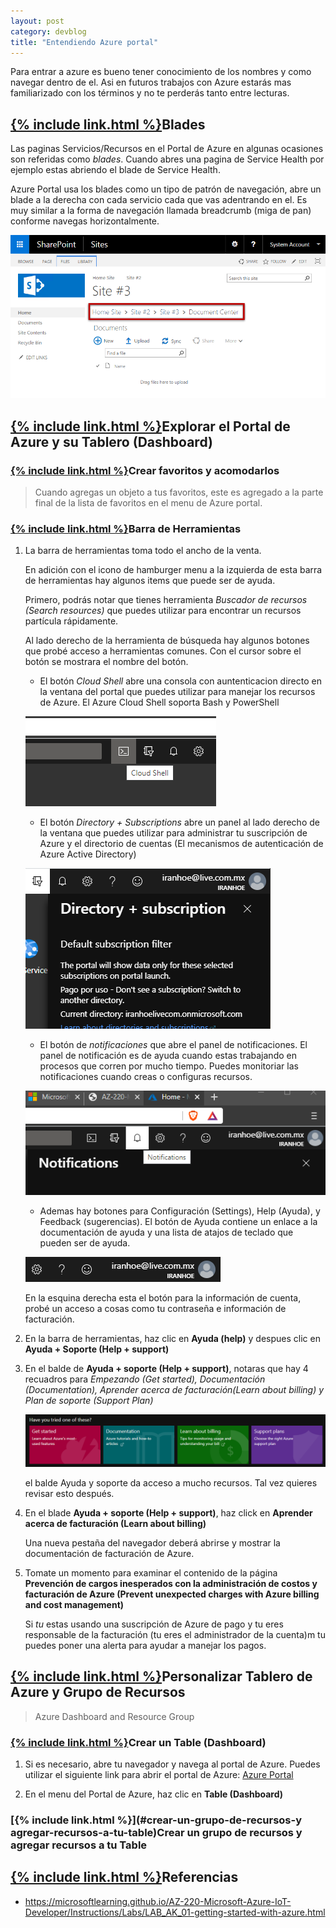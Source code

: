 ```yaml
---
layout: post
category: devblog
title: "Entendiendo Azure portal"
---
```


Para entrar a azure es bueno tener conocimiento de los nombres y como navegar dentro de el. Asi en futuros trabajos con Azure estarás mas familiarizado con los términos y no te perderás tanto entre lecturas.

## [{% include link.html %}](#blades)Blades

Las paginas Servicios/Recursos en el Portal de Azure en algunas ocasiones son referidas como *blades*. Cuando abres una pagina de Service Health por ejemplo estas abriendo el blade de Service Health.

Azure Portal usa los blades como un tipo de patrón de navegación, abre un blade a la derecha con cada servicio cada que vas adentrando en el. Es muy similar a la forma de navegación llamada breadcrumb (miga de pan) conforme navegas horizontalmente.

![breadcrumb](/assets/images/breadcrumb.png)

## [{% include link.html %}](#explorar-el-portal-de-azure-y-su-tablero-dashboard)Explorar el Portal de Azure y su Tablero (Dashboard)

### [{% include link.html %}](#crear-favoritos-y-acomodarlos)Crear favoritos y acomodarlos

> Cuando agregas un objeto a tus favoritos, este es agregado a la parte final de la lista de favoritos en el menu de Azure portal.

### [{% include link.html %}](#barra-de-herramientas)Barra de Herramientas

1. La barra de herramientas toma todo el ancho de la venta.

    En adición con el icono de hamburger menu a la izquierda de esta barra de herramientas hay algunos items que puede ser de ayuda.

    Primero, podrás notar que tienes herramienta *Buscador de recursos (Search resources)* que puedes utilizar para encontrar un recursos partícula rápidamente.

    Al lado derecho de la herramienta de búsqueda hay algunos botones que probé acceso a herramientas comunes. Con el cursor sobre el botón se mostrara el nombre del botón.

   - El botón _Cloud Shell_ abre una consola con auntenticacion directo en la ventana del portal que puedes utilizar para manejar los recursos de Azure. El Azure Cloud Shell soporta Bash y PowerShell

    ![Azure Cloud Shell](/assets/images/azure_cloud_shell_icon_toolbar.png)

   - El botón _Directory + Subscriptions_ abre un panel al lado derecho de la ventana que puedes utilizar para administrar tu suscripción de Azure y el directorio de cuentas (El mecanismos de autenticación de Azure Active Directory)

    ![Azure Directory + Subscriptions Pane](/assets/images/directory_plus_subscription_pane.png)

    - El botón de _notificaciones_ que abre el panel de notificaciones. El panel de notificación es de ayuda cuando estas trabajando en procesos que corren por mucho tiempo. Puedes monitoriar las notificaciones cuando creas o configuras recursos.

    ![Boton de notificaciones](/assets/images/notification_icon_toolbar_and_pane.png)

    - Ademas hay botones para Configuración (Settings), Help (Ayuda), y Feedback (sugerencias). El botón de Ayuda contiene un enlace a la documentación de ayuda y una lista de atajos de teclado que pueden ser de ayuda.

    ![iconos de configuracion, ayuda y sugerencias](/assets/images/setting_help_feedback_icon_toolbar.png)

    En la esquina derecha esta el botón para la información de cuenta, probé un acceso a cosas como tu contraseña e información de facturación.

2. En la barra de herramientas, haz clic en **Ayuda (help)** y despues clic en **Ayuda + Soporte (Help + support)**

3. En el balde de **Ayuda + soporte (Help + support)**, notaras que hay 4 recuadros para *Empezando (Get started), Documentación (Documentation), Aprender acerca de facturación(Learn about billing) y Plan de soporte (Support Plan)*

    ![Ayuda + Soporte](/assets/images/help_support_tiles.png)

    el balde Ayuda y soporte da acceso a mucho recursos. Tal vez quieres revisar esto después.

4. En el blade **Ayuda + soporte (Help + support)**, haz click en **Aprender acerca de facturación (Learn about billing)**

    Una nueva pestaña del navegador deberá abrirse y mostrar la documentación de facturación de Azure.

5. Tomate un momento para examinar el contenido de la página **Prevención de cargos inesperados con la administración de costos y facturación de Azure (Prevent unexpected charges with Azure billing and cost management)**

    Si _tu_ estas usando una suscripción de Azure de pago y tu eres responsable de la facturación (tu eres el administrador de la cuenta)m tu puedes poner una alerta para ayudar a manejar los pagos.

## [{% include link.html %}](#personalizar-tablero-de-azure-y-grupo-de-recursos)Personalizar Tablero de Azure y Grupo de Recursos

> Azure Dashboard and Resource Group

### [{% include link.html %}](#crearuntablero)Crear un Table (Dashboard)

1. Si es necesario, abre tu navegador y navega al portal de Azure. Puedes utilizar el siguiente link para abrir el portal de Azure: [Azure Portal](https://portal.azure.com)

2. En el menu del Portal de Azure, haz clic en **Table (Dashboard)**

### [{% include link.html %}](#crear-un-grupo-de-recursos-y agregar-recursos-a-tu-table)Crear un grupo de recursos y agregar recursos a tu Table

## [{% include link.html %}](#referencias)Referencias

- https://microsoftlearning.github.io/AZ-220-Microsoft-Azure-IoT-Developer/Instructions/Labs/LAB_AK_01-getting-started-with-azure.html